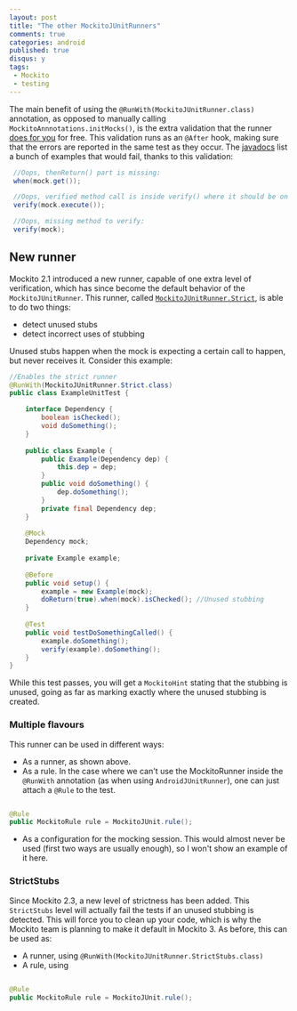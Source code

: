 ```yaml
---
layout: post
title: "The other MockitoJUnitRunners"
comments: true
categories: android
published: true
disqus: y
tags:
 - Mockito
 - testing
---
```


The main benefit of using the `@RunWith(MockitoJUnitRunner.class)` annotation, as opposed to manually calling `MockitoAnnnotations.initMocks()`, is the extra validation that the runner [does for you](http://stackoverflow.com/questions/10806345/runwithmockitojunitrunner-class-vs-mockitoannotations-initmocksthis) for free. This validation runs as an `@After` hook, making sure that the errors are reported in the same test as they occur. The [javadocs](https://static.javadoc.io/org.mockito/mockito-core/2.7.22/org/mockito/Mockito.html#validateMockitoUsage()) list a bunch of examples that would fail, thanks to this validation:

```java
 //Oops, thenReturn() part is missing:
 when(mock.get());

 //Oops, verified method call is inside verify() where it should be on the outside:
 verify(mock.execute());

 //Oops, missing method to verify:
 verify(mock);
 ```
 
## New runner
 
Mockito 2.1 introduced a new runner, capable of one extra level of verification, which has since become the default behavior of the `MockitoJUnitRunner`. This runner, called [`MockitoJUnitRunner.Strict`](https://github.com/mockito/mockito/blob/v2.8.29/src/main/java/org/mockito/junit/MockitoJUnitRunner.java#L120), is able to do two things:

- detect unused stubs
- detect incorrect uses of stubbing

Unused stubs happen when the mock is expecting a certain call to happen, but never receives it. Consider this example:

```java
//Enables the strict runner
@RunWith(MockitoJUnitRunner.Strict.class)
public class ExampleUnitTest {

    interface Dependency {
	    boolean isChecked();
		void doSomething();
	}
	
	public class Example {
	    public Example(Dependency dep) { 
		    this.dep = dep;
		}
		public void doSomething() {
		    dep.doSomething();
		}
		private final Dependency dep;
	}
	
	@Mock
	Dependency mock;
	
	private Example example;
	
	@Before
	public void setup() {
	    example = new Example(mock);
		doReturn(true).when(mock).isChecked(); //Unused stubbing
	}
	
	@Test
	public void testDoSomethingCalled() {
	    example.doSomething();
		verify(example).doSomething();
	}
}

```

While this test passes, you will get a `MockitoHint` stating that the stubbing is unused, going as far as marking exactly where the unused stubbing is created. 

### Multiple flavours

This runner can be used in different ways:
- As a runner, as shown above.
- As a rule. In the case where we can't use the MockitoRunner inside the `@RunWith` annotation (as when using `AndroidJUnitRunner`), one can just attach a `@Rule` to the test.

```java

@Rule
public MockitoRule rule = MockitoJUnit.rule();
```
- As a configuration for the mocking session. This would almost never be used (first two ways are usually enough), so I won't show an example of it here.


### StrictStubs

Since Mockito 2.3, a new level of strictness has been added. This `StrictStubs` level will actually fail the tests if an unused stubbing is detected. This will force you to clean up your code, which is why the Mockito team is planning to make it default in Mockito 3. As before, this can be used as:

- A runner, using `@RunWith(MockitoJUnitRunner.StrictStubs.class)`
- A rule, using 

```java

@Rule
public MockitoRule rule = MockitoJUnit.rule();
```
